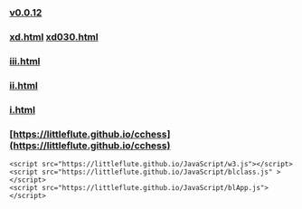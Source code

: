### [v0.0.12](https://github.com/littleflute/cchess0/edit/master/README.md)
### [xd.html](cchess/xd.html) [xd030.html](cchess/xd030.html)
### [iii.html](cchess/iii.html)
### [ii.html](cchess/ii.html)
### [i.html](cchess/i.html)
### [https://littleflute.github.io/cchess](https://littleflute.github.io/cchess)


    <script src="https://littleflute.github.io/JavaScript/w3.js"></script>  
    <script src="https://littleflute.github.io/JavaScript/blclass.js" ></script>
    <script src="https://littleflute.github.io/JavaScript/blApp.js"></script>
